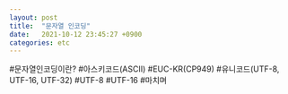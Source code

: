 ```yaml
---
layout: post
title:  "문자열 인코딩"
date:   2021-10-12 23:45:27 +0900
categories: etc 
---
```

#문자열인코딩이란?
#아스키코드(ASCII)
#EUC-KR(CP949)
#유니코드(UTF-8, UTF-16, UTF-32)
#UTF-8
#UTF-16
#마치며